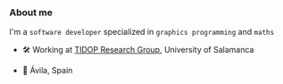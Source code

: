 ### About me

I'm a `software developer` specialized in `graphics programming` and `maths`

* :hammer_and_wrench: Working at [TIDOP Research Group](https://tidop.usal.es/), University of Salamanca

* :round_pushpin: Ávila, Spain
